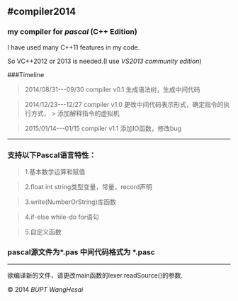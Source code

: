 #compiler2014
--------------
### my compiler for *pascal* (C++ Edition)

I have used many C++11 features in my code.

So VC++2012 or 2013 is needed.(I use *VS2013 community edition*)

###Timeline

> 2014/08/31---09/30   compiler v0.1 生成语法树，生成中间代码

> 2014/12/23---12/27   compiler v1.0 更改中间代码表示形式，确定指令的执行方式，
                                   > 添加解释指令的虚拟机

> 2015/01/14---01/15   compiler v1.1 添加IO函数，修改bug

--------------------------------------------------------------------------

### 支持以下Pascal语言特性：

> 1.基本数学运算和赋值

> 2.float int string类型变量，常量，record声明

> 3.write(NumberOrString)库函数

> 4.if-else while-do for语句

> 5.自定义函数

### pascal源文件为*.pas 中间代码格式为 *.pasc

--------------------------------------------------------------

欲编译新的文件，请更改main函数的lexer.readSource()的参数.

&copy; 2014 *BUPT*  *WangHesai*
